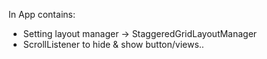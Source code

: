 In App contains:

- Setting layout manager -> StaggeredGridLayoutManager
- ScrollListener to hide & show button/views..